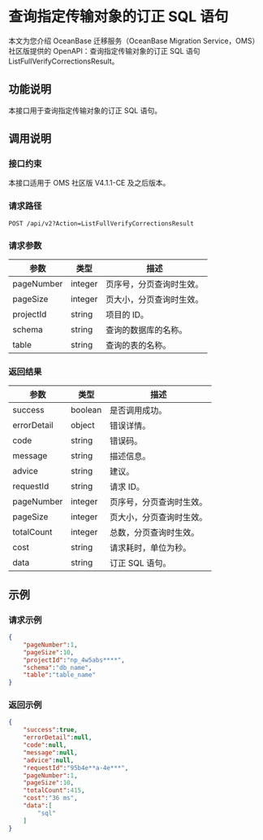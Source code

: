 # 查询指定传输对象的订正 SQL 语句

本文为您介绍 OceanBase 迁移服务（OceanBase Migration Service，OMS）社区版提供的 OpenAPI：查询指定传输对象的订正 SQL 语句 ListFullVerifyCorrectionsResult。

## 功能说明

本接口用于查询指定传输对象的订正 SQL 语句。

## 调用说明

### 接口约束

本接口适用于 OMS 社区版 V4.1.1-CE 及之后版本。

### 请求路径

`POST /api/v2?Action=ListFullVerifyCorrectionsResult`

### 请求参数

|    参数     |   类型   |     描述      |
|-----------|--------|-------------|
|     pageNumber      | integer      |  页序号，分页查询时生效。|
|     pageSize      | integer      |  页大小，分页查询时生效。|
|     projectId      | string      |  项目的 ID。|
|     schema      | string      |  查询的数据库的名称。|
|     table      | string      |  查询的表的名称。|


### 返回结果

|     参数     |        类型        |           描述           |
|------------|------------------|------------------------|
| success    | boolean          | 是否调用成功。                |
| errorDetail | object | 错误详情。|
| code       | string           | 错误码。                   |
| message    | string           | 描述信息。                  |
| advice     | string           | 建议。                    |
| requestId  | string           | 请求 ID。                 |
| pageNumber | integer | 页序号，分页查询时生效。                  |
| pageSize   | integer | 页大小，分页查询时生效。                  |
| totalCount | integer | 总数，分页查询时生效。                  |
| cost       | string           | 请求耗时，单位为秒。                  |
| data       | string           | 订正 SQL 语句。 |

## 示例

### 请求示例

```JSON
{
    "pageNumber":1,
    "pageSize":10,
    "projectId":"np_4w5abs****",
    "schema":"db_name",
    "table":"table_name"
}
```

### 返回示例

```JSON
{
    "success":true,
    "errorDetail":null,
    "code":null,
    "message":null,
    "advice":null,
    "requestId":"95b4e**a-4e***",
    "pageNumber":1,
    "pageSize":10,
    "totalCount":415,
    "cost":"36 ms",
    "data":[
        "sql"
    ]
}
```
